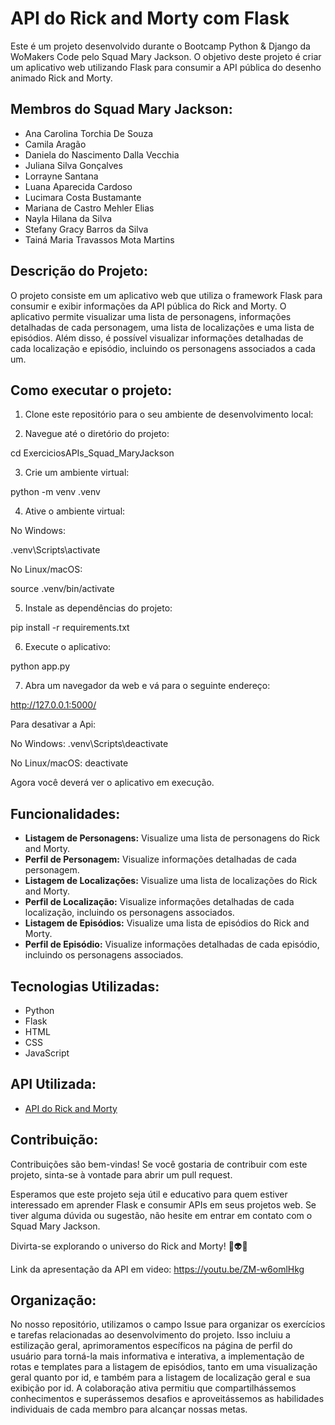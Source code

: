 # API do Rick and Morty com Flask

Este é um projeto desenvolvido durante o Bootcamp Python & Django da WoMakers Code pelo Squad Mary Jackson. O objetivo deste projeto é criar um aplicativo web utilizando Flask para consumir a API pública do desenho animado Rick and Morty.

## Membros do Squad Mary Jackson:

- Ana Carolina Torchia De Souza
- Camila Aragão 
- Daniela do Nascimento Dalla Vecchia 
- Juliana Silva Gonçalves 
- Lorrayne Santana
- Luana Aparecida Cardoso
- Lucimara Costa Bustamante
- Mariana de Castro Mehler Elias
- Nayla Hilana da Silva
- Stefany Gracy Barros da Silva
- Tainá Maria Travassos Mota Martins

## Descrição do Projeto:

O projeto consiste em um aplicativo web que utiliza o framework Flask para consumir e exibir informações da API pública do Rick and Morty. O aplicativo permite visualizar uma lista de personagens, informações detalhadas de cada personagem, uma lista de localizações e uma lista de episódios. Além disso, é possível visualizar informações detalhadas de cada localização e episódio, incluindo os personagens associados a cada um.

## Como executar o projeto:

1. Clone este repositório para o seu ambiente de desenvolvimento local:

2. Navegue até o diretório do projeto:

cd ExerciciosAPIs_Squad_MaryJackson

3. Crie um ambiente virtual:

python -m venv .venv

4. Ative o ambiente virtual:

No Windows:

.venv\Scripts\activate

No Linux/macOS:

source .venv/bin/activate

5. Instale as dependências do projeto:

pip install -r requirements.txt

6. Execute o aplicativo:

python app.py

7. Abra um navegador da web e vá para o seguinte endereço:

http://127.0.0.1:5000/

Para desativar a Api:

No Windows:
.venv\Scripts\deactivate

No Linux/macOS:
deactivate

Agora você deverá ver o aplicativo em execução.

## Funcionalidades:

- **Listagem de Personagens:** Visualize uma lista de personagens do Rick and Morty.
- **Perfil de Personagem:** Visualize informações detalhadas de cada personagem.
- **Listagem de Localizações:** Visualize uma lista de localizações do Rick and Morty.
- **Perfil de Localização:** Visualize informações detalhadas de cada localização, incluindo os personagens associados.
- **Listagem de Episódios:** Visualize uma lista de episódios do Rick and Morty.
- **Perfil de Episódio:** Visualize informações detalhadas de cada episódio, incluindo os personagens associados.

## Tecnologias Utilizadas:

- Python
- Flask
- HTML
- CSS
- JavaScript

## API Utilizada:

- [API do Rick and Morty](https://rickandmortyapi.com/)

## Contribuição:

Contribuições são bem-vindas! Se você gostaria de contribuir com este projeto, sinta-se à vontade para abrir um pull request.

Esperamos que este projeto seja útil e educativo para quem estiver interessado em aprender Flask e consumir APIs em seus projetos web. Se tiver alguma dúvida ou sugestão, não hesite em entrar em contato com o Squad Mary Jackson.

Divirta-se explorando o universo do Rick and Morty! 🚀👽🔬

Link da apresentação da API em video:
https://youtu.be/ZM-w6omlHkg

## Organização:
No nosso repositório, utilizamos o campo Issue para organizar os exercícios e tarefas relacionadas ao desenvolvimento do projeto. Isso incluiu a estilização geral, aprimoramentos específicos na página de perfil do usuário para torná-la mais informativa e interativa, a implementação de rotas e templates para a listagem de episódios, tanto em uma visualização geral quanto por id, e também para a listagem de localização geral e sua exibição por id. A colaboração ativa permitiu que compartilhássemos conhecimentos e superássemos desafios e aproveitássemos as habilidades individuais de cada membro para alcançar nossas metas.
